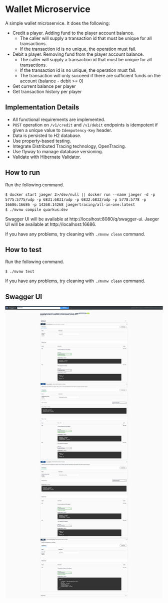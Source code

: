 # Wallet Microservice

A simple wallet microservice. It does the following:
- Credit a player. Adding fund to the player account balance. 
    - The caller will supply a transaction id that must be unique for all transactions. 
    - If the transaction id is no unique, the operation must fail. 
- Debit a player. Removing fund from the player account balance.
    - The caller will supply a transaction id that must be unique for all transactions.
    - If the transaction id is no unique, the operation must fail.
    - The transaction will only succeed if there are sufficient funds on the account (balance - debit >= 0)
- Get current balance per player
- Get transaction history per player

## Implementation Details

- All functional requirements are implemented.
- `POST` operation on `/v1/credit` and `/v1/debit` endpoints is idempotent if given a unique value to `Idempotency-Key` header.
- Data is persisted to H2 database.
- Use property-based testing.
- Integrate Distributed Tracing technology, OpenTracing.
- Use flyway to manage database versioning.
- Validate with Hibernate Validator.

## How to run

Run the following command.

```shell
$ docker start jaeger 2>/dev/null || docker run --name jaeger -d -p 5775:5775/udp -p 6831:6831/udp -p 6832:6832/udp -p 5778:5778 -p 16686:16686 -p 14268:14268 jaegertracing/all-in-one:latest
$ ./mvnw compile quarkus:dev
```

Swagger UI will be available at http://localhost:8080/q/swagger-ui.
Jaeger UI will be available at http://localhost:16686.

If you have any problems, try cleaning with `./mvnw clean` command.

## How to test

Run the following command.

```shell
$ ./mvnw test
```

If you have any problems, try cleaning with `./mvnw clean` command.

## Swagger UI

![Screenshot Swagger UI](docs/screenshot-swagger-ui.png)
